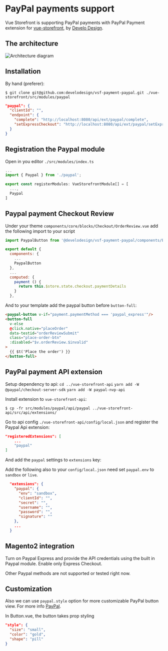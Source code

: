 # PayPal payments support

Vue Storefront is supporting PayPal payments with PayPal Payment extension for [vue-storefront](https://github.com/vuestorefront/vue-storefront), by [Develo Design](https://www.develodesign.co.uk).

## The architecture

![Architecture diagram](../images/paypal.svg)


## Installation

By hand (preferer):

```shell
$ git clone git@github.com:develodesign/vsf-payment-paypal.git ./vue-storefront/src/modules/paypal
```

```json
"paypal": {
  "clientId": "",
  "endpoint": {
    "complete": "http://localhost:8080/api/ext/paypal/complete",
    "setExpressCheckout": "http://localhost:8080/api/ext/paypal/setExpressCheckout"
  }
}
```

## Registration the Paypal module

Open in you editor `./src/modules/index.ts`

```js
...
import { Paypal } from './paypal';

export const registerModules: VueStorefrontModule[] = [
  ...,
  Paypal
]
```

## Paypal payment Checkout Review

Under your theme `components/core/blocks/Checkout/OrderReview.vue` add the following import to your script

```js
import PaypalButton from '@develodesign/vsf-payment-paypal/components/Button'

export default {
  components: {
    ...
    PaypalButton
  },
  ...
  computed: {
    payment () {
      return this.$store.state.checkout.paymentDetails
    }
  },
```

And to your template add the paypal button before `button-full`:

```html
<paypal-button v-if="payment.paymentMethod === 'paypal_express'"/>
<button-full
  v-else
  @click.native="placeOrder"
  data-testid="orderReviewSubmit"
  class="place-order-btn"
  :disabled="$v.orderReview.$invalid"
>
  {{ $t('Place the order') }}
</button-full>
```

## PayPal payment API extension

Setup dependency to api:
`cd ../vue-storefront-api`
`yarn add -W @paypal/checkout-server-sdk`
`yarn add -W paypal-nvp-api`

Install extension to `vue-storefront-api`:

```shell
$ cp -fr src/modules/paypal/api/paypal ../vue-storefront-api/src/api/extensions/
```

Go to api config  `./vue-storefront-api/config/local.json` and register the Paypal Api extension:

```json
"registeredExtensions": [
    ...
    "paypal"
]
```

And add the `paypal` settings to `extensions` key:

Add the following also to your `config/local.json` need set `paypal.env` to `sandbox` or `live`.

```json
  "extensions": {
    "paypal": {
      "env": "sandbox",
      "clientId": "",
      "secret": "",
      "username": "",
      "password": "",
      "signature": ""
    },
    ...
  }
```

## Magento2 integration

Turn on Paypal Express and provide the API credentials using the built in Paypal module. Enable only Express Checkout.

Other Paypal methods are not supported or tested right now.

## Customization

Also we can use `paypal.style` option for more customizable PayPal button view. For more info [PayPal](https://developer.paypal.com/demo/checkout/#/pattern/checkout).

In Button.vue, the button takes prop styling

```json
"style": {
  "size": "small",
  "color": "gold",
  "shape": "pill"
}
```
